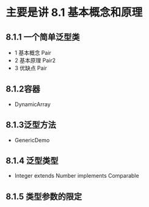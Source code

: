 # 主要是讲 8.1 基本概念和原理


## 8.1.1 一个简单泛型类
   * 1 基本概念 Pair
   * 2 基本原理 Pair2
   * 3 优缺点 Pair

## 8.1.2容器 
  * DynamicArray

## 8.1.3泛型方法
  * GenericDemo

## 8.1.4 泛型类型
   * Integer extends Number implements Comparable<Integer>

## 8.1.5 类型参数的限定
   